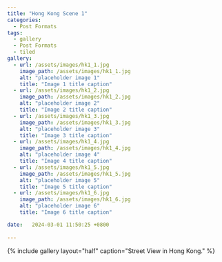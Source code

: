 ```yaml
---
title: "Hong Kong Scene 1"
categories:
  - Post Formats
tags:
  - gallery
  - Post Formats
  - tiled
gallery:
  - url: /assets/images/hk1_1.jpg
    image_path: /assets/images/hk1_1.jpg
    alt: "placeholder image 1"
    title: "Image 1 title caption"
  - url: /assets/images/hk1_2.jpg
    image_path: /assets/images/hk1_2.jpg
    alt: "placeholder image 2"
    title: "Image 2 title caption"
  - url: /assets/images/hk1_3.jpg
    image_path: /assets/images/hk1_3.jpg
    alt: "placeholder image 3"
    title: "Image 3 title caption"
  - url: /assets/images/hk1_4.jpg
    image_path: /assets/images/hk1_4.jpg
    alt: "placeholder image 4"
    title: "Image 4 title caption"
  - url: /assets/images/hk1_5.jpg
    image_path: /assets/images/hk1_5.jpg
    alt: "placeholder image 5"
    title: "Image 5 title caption"
  - url: /assets/images/hk1_6.jpg
    image_path: /assets/images/hk1_6.jpg
    alt: "placeholder image 6"
    title: "Image 6 title caption"

date:   2024-03-01 11:50:25 +0800
  
---
```



{% include gallery layout="half" caption="Street View in Hong Kong." %}


